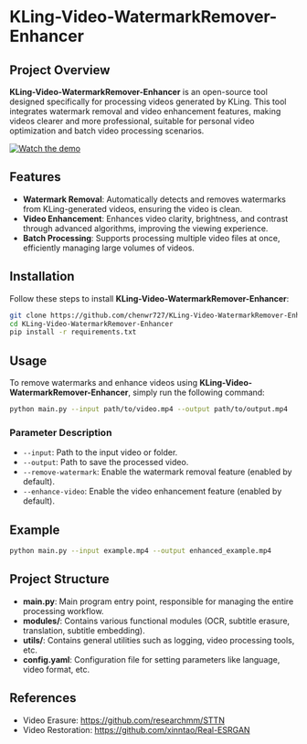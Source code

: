 # KLing-Video-WatermarkRemover-Enhancer

## Project Overview

**KLing-Video-WatermarkRemover-Enhancer** is an open-source tool designed specifically for processing videos generated by KLing. This tool integrates watermark removal and video enhancement features, making videos clearer and more professional, suitable for personal video optimization and batch video processing scenarios.

[![Watch the demo](https://v-blog.csdnimg.cn/asset/bca9fa3621c0b8fda9da1108759eafe1/cover/Cover0.jpg)](https://live.csdn.net/v/embed/421510)

## Features

- **Watermark Removal**: Automatically detects and removes watermarks from KLing-generated videos, ensuring the video is clean.
- **Video Enhancement**: Enhances video clarity, brightness, and contrast through advanced algorithms, improving the viewing experience.
- **Batch Processing**: Supports processing multiple video files at once, efficiently managing large volumes of videos.

## Installation

Follow these steps to install **KLing-Video-WatermarkRemover-Enhancer**:

```bash
git clone https://github.com/chenwr727/KLing-Video-WatermarkRemover-Enhancer.git
cd KLing-Video-WatermarkRemover-Enhancer
pip install -r requirements.txt
```

## Usage

To remove watermarks and enhance videos using **KLing-Video-WatermarkRemover-Enhancer**, simply run the following command:

```bash
python main.py --input path/to/video.mp4 --output path/to/output.mp4
```

### Parameter Description

- `--input`: Path to the input video or folder.
- `--output`: Path to save the processed video.
- `--remove-watermark`: Enable the watermark removal feature (enabled by default).
- `--enhance-video`: Enable the video enhancement feature (enabled by default).

## Example

```bash
python main.py --input example.mp4 --output enhanced_example.mp4
```

## Project Structure

- **main.py**: Main program entry point, responsible for managing the entire processing workflow.
- **modules/**: Contains various functional modules (OCR, subtitle erasure, translation, subtitle embedding).
- **utils/**: Contains general utilities such as logging, video processing tools, etc.
- **config.yaml**: Configuration file for setting parameters like language, video format, etc.

## References
- Video Erasure: https://github.com/researchmm/STTN
- Video Restoration: https://github.com/xinntao/Real-ESRGAN